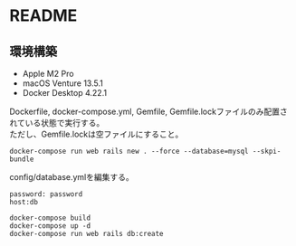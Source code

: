 # README

## 環境構築
- Apple M2 Pro
- macOS Venture 13.5.1
- Docker Desktop 4.22.1


Dockerfile, docker-compose.yml, Gemfile, Gemfile.lockファイルのみ配置されている状態で実行する。  
ただし、Gemfile.lockは空ファイルにすること。

```
docker-compose run web rails new . --force --database=mysql --skpi-bundle
```

config/database.ymlを編集する。
```
password: password
host:db
```

```
docker-compose build
docker-compose up -d
docker-compose run web rails db:create
```